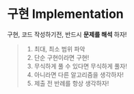 # 구현 Implementation

구현, 코드 작성하기전, 반드시 **문제를 해석** 하자!

> 1. 최대, 최소 범위 파악
> 2. 단순 구현이라면 구현!
> 3. 무식하게 풀 수 있다면 무식하게 풀자!
> 4. 아니라면 다른 알고리즘을 생각하자!
> 5. 제출 전 반례를 항상 생각하자!
